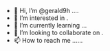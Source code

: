 - 👋 Hi, I’m @gerald9h ....
- 👀 I’m interested in .
- 🌱 I’m currently learning ...
- 💞️ I’m looking to collaborate on .
- 📫 How to reach me ......

<!---
gerald9h/gerald9h is a ✨ special ✨ repository because its `README.md` (this file) appears on your GitHub profile.
You can click the Preview link to take a look at your changes.
--->
